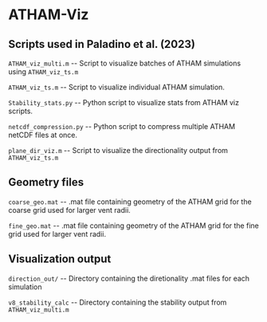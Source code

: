 # ATHAM-Viz

## Scripts used in Paladino et al. (2023)
`ATHAM_viz_multi.m` -- Script to visualize batches of ATHAM simulations using `ATHAM_viz_ts.m`

`ATHAM_viz_ts.m` -- Script to visualize individual ATHAM simulation.

`Stability_stats.py` -- Python script to visualize stats from ATHAM viz scripts. 

`netcdf_compression.py` -- Python script to compress multiple ATHAM netCDF files at once.

`plane_dir_viz.m` -- Script to visualize the directionality output from `ATHAM_viz_ts.m`

## Geometry files
`coarse_geo.mat` -- .mat file containing geometry of the ATHAM grid for the coarse grid used for larger vent radii.

`fine_geo.mat` -- .mat file containing geometry of the ATHAM grid for the fine grid used for larger vent radii.

## Visualization output
`direction_out/` -- Directory containing the diretionality .mat files for each simulation

`v8_stability_calc` -- Directory containing the stability output from `ATHAM_viz_multi.m`